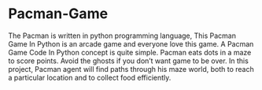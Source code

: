 # Pacman-Game
The Pacman  is written in python programming language, This Pacman Game In Python is an arcade game and  everyone  love this game. A Pacman Game Code In Python concept is quite simple. Pacman eats dots in a maze to score points. Avoid the ghosts if you don’t want  game to be over. In this project, Pacman agent will find paths through his maze world, both to reach a particular location and to collect food efficiently.
